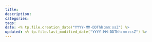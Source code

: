 ```yaml
---
title: 
description: 
categories: 
tags: 
date: <% tp.file.creation_date("YYYY-MM-DDThh:mm:ssZ") %>
updated: <% tp.file.last_modified_date("YYYY-MM-DDThh:mm:ssZ") %>
---
```

